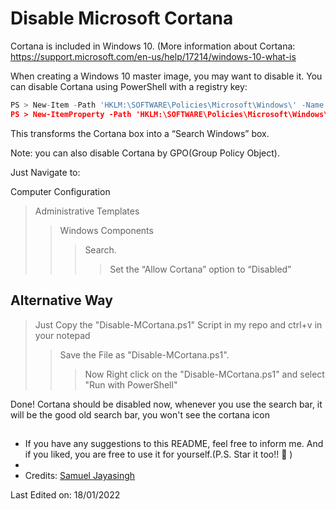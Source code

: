 # Disable Microsoft Cortana

Cortana is included in Windows 10. (More information about Cortana: https://support.microsoft.com/en-us/help/17214/windows-10-what-is

When creating a Windows 10 master image, you may want to disable it. You can disable Cortana using PowerShell with a registry key:

 ```python
PS > New-Item -Path 'HKLM:\SOFTWARE\Policies\Microsoft\Windows\' -Name 'Windows Search' | Out-Null
PS > New-ItemProperty -Path 'HKLM:\SOFTWARE\Policies\Microsoft\Windows\Windows Search' -Name 'AllowCortana' -PropertyType DWORD -Value '0' | Out-Null
 ```

This transforms the Cortana box into a “Search Windows” box.

Note: you can also disable Cortana by GPO(Group Policy Object).

Just Navigate to:

Computer Configuration
> Administrative Templates
>> Windows Components
>>> Search.
>>>> Set the “Allow Cortana” option to “Disabled”

## Alternative Way 


> Just Copy the "Disable-MCortana.ps1" Script in my repo and ctrl+v in your notepad
>> Save the File as "Disable-MCortana.ps1".
>>> Now Right click on the "Disable-MCortana.ps1" and select "Run with PowerShell"

Done! Cortana should be disabled now, whenever you use the search bar, it will be the good old search bar, you won't see the cortana icon

##
- If you have any suggestions to this README, feel free to inform me. And if you liked, you are free to use it for yourself.(P.S. Star it too!! 😬 )
- 
- Credits: [Samuel Jayasingh](https://github.com/SamuelJayasingh)

Last Edited on: 18/01/2022

